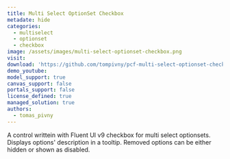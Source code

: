 ```yaml
---
title: Multi Select OptionSet Checkbox
metadate: hide
categories:
  - multiselect
  - optionset
  - checkbox
image: /assets/images/multi-select-optionset-checkbox.png
visit: 
download: 'https://github.com/tompivny/pcf-multi-select-optionset-checkbox'
demo_youtube: 
model_support: true
canvas_support: false
portals_support: false
license_defined: true
managed_solution: true
authors:
  - tomas_pivny
---
```

A control writtein with Fluent UI v9 checkbox for multi select optionsets. Displays options' description in a tooltip. Removed options can be either hidden or shown as disabled.
